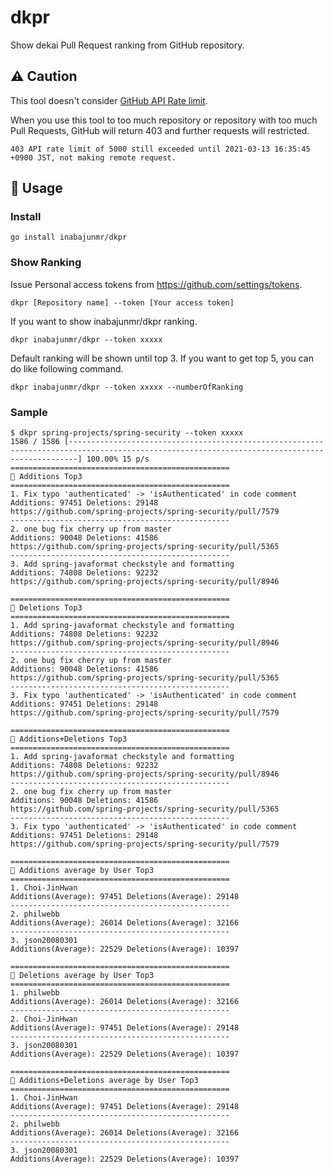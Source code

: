 # dkpr

Show dekai Pull Request ranking from GitHub repository.

## ⚠ Caution

This tool doesn't consider [GitHub API Rate limit](https://docs.github.com/en/rest/overview/resources-in-the-rest-api#rate-limiting).

When you use this tool to too much repository or repository with too much Pull Requests, GitHub will return 403 and further requests will restricted.

```
403 API rate limit of 5000 still exceeded until 2021-03-13 16:35:45 +0900 JST, not making remote request.
```

## 📔 Usage

### Install

```
go install inabajunmr/dkpr
```

### Show Ranking
Issue Personal access tokens from https://github.com/settings/tokens.

```
dkpr [Repository name] --token [Your access token]
```

If you want to show inabajunmr/dkpr ranking.

```
dkpr inabajunmr/dkpr --token xxxxx
```

Default ranking will be shown until top 3.
If you want to get top 5, you can do like following command.

```
dkpr inabajunmr/dkpr --token xxxxx --numberOfRanking 
```
### Sample

```
$ dkpr spring-projects/spring-security --token xxxxx
1586 / 1586 [----------------------------------------------------------------------------------------------------------------------------------------------] 100.00% 15 p/s
=================================================
👑 Additions Top3
=================================================
1. Fix typo 'authenticated' -> 'isAuthenticated' in code comment
Additions: 97451 Deletions: 29148
https://github.com/spring-projects/spring-security/pull/7579
-------------------------------------------------
2. one bug fix cherry up from master
Additions: 90048 Deletions: 41586
https://github.com/spring-projects/spring-security/pull/5365
-------------------------------------------------
3. Add spring-javaformat checkstyle and formatting 
Additions: 74808 Deletions: 92232
https://github.com/spring-projects/spring-security/pull/8946

=================================================
👑 Deletions Top3
=================================================
1. Add spring-javaformat checkstyle and formatting 
Additions: 74808 Deletions: 92232
https://github.com/spring-projects/spring-security/pull/8946
-------------------------------------------------
2. one bug fix cherry up from master
Additions: 90048 Deletions: 41586
https://github.com/spring-projects/spring-security/pull/5365
-------------------------------------------------
3. Fix typo 'authenticated' -> 'isAuthenticated' in code comment
Additions: 97451 Deletions: 29148
https://github.com/spring-projects/spring-security/pull/7579

=================================================
👑 Additions+Deletions Top3
=================================================
1. Add spring-javaformat checkstyle and formatting 
Additions: 74808 Deletions: 92232
https://github.com/spring-projects/spring-security/pull/8946
-------------------------------------------------
2. one bug fix cherry up from master
Additions: 90048 Deletions: 41586
https://github.com/spring-projects/spring-security/pull/5365
-------------------------------------------------
3. Fix typo 'authenticated' -> 'isAuthenticated' in code comment
Additions: 97451 Deletions: 29148
https://github.com/spring-projects/spring-security/pull/7579

=================================================
👑 Additions average by User Top3
=================================================
1. Choi-JinHwan
Additions(Average): 97451 Deletions(Average): 29148
-------------------------------------------------
2. philwebb
Additions(Average): 26014 Deletions(Average): 32166
-------------------------------------------------
3. json20080301
Additions(Average): 22529 Deletions(Average): 10397

=================================================
👑 Deletions average by User Top3
=================================================
1. philwebb
Additions(Average): 26014 Deletions(Average): 32166
-------------------------------------------------
2. Choi-JinHwan
Additions(Average): 97451 Deletions(Average): 29148
-------------------------------------------------
3. json20080301
Additions(Average): 22529 Deletions(Average): 10397

=================================================
👑 Additions+Deletions average by User Top3
=================================================
1. Choi-JinHwan
Additions(Average): 97451 Deletions(Average): 29148
-------------------------------------------------
2. philwebb
Additions(Average): 26014 Deletions(Average): 32166
-------------------------------------------------
3. json20080301
Additions(Average): 22529 Deletions(Average): 10397
```
